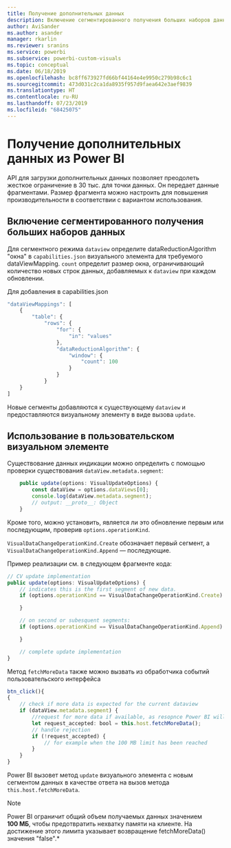 ```yaml
---
title: Получение дополнительных данных
description: Включение сегментированного получения больших наборов данных для визуальных элементов Power BI
author: AviSander
ms.author: asander
manager: rkarlin
ms.reviewer: sranins
ms.service: powerbi
ms.subservice: powerbi-custom-visuals
ms.topic: conceptual
ms.date: 06/18/2019
ms.openlocfilehash: bc8ff673927fd66bf44164e4e9950c279b98c6c1
ms.sourcegitcommit: 473d031c2ca1da8935f957d9faea642e3aef9839
ms.translationtype: HT
ms.contentlocale: ru-RU
ms.lasthandoff: 07/23/2019
ms.locfileid: "68425075"
---
```

# <a name="fetch-more-data-from-power-bi"></a>Получение дополнительных данных из Power BI

API для загрузки дополнительных данных позволяет преодолеть жесткое ограничение в 30 тыс. для точки данных. Он передает данные фрагментами. Размер фрагмента можно настроить для повышения производительности в соответствии с вариантом использования.  

## <a name="enable-segmented-fetch-of-large-datasets"></a>Включение сегментированного получения больших наборов данных

Для сегментного режима `dataview` определите dataReductionAlgorithm "окна" в `capabilities.json` визуального элемента для требуемого dataViewMapping.
`count` определит размер окна, ограничивающий количество новых строк данных, добавляемых к `dataview` при каждом обновлении.

Для добавления в capabilities.json

```typescript
"dataViewMappings": [
    {
        "table": {
            "rows": {
                "for": {
                    "in": "values"
                },
                "dataReductionAlgorithm": {
                    "window": {
                        "count": 100
                    }
                }
            }
    }
]
```

Новые сегменты добавляются к существующему `dataview` и предоставляются визуальному элементу в виде вызова `update`.

## <a name="usage-in-the-custom-visual"></a>Использование в пользовательском визуальном элементе

Существование данных индикации можно определить с помощью проверки существования `dataView.metadata.segment`:

```typescript
    public update(options: VisualUpdateOptions) {
        const dataView = options.dataViews[0];
        console.log(dataView.metadata.segment);
        // output: __proto__: Object
    }
```

Кроме того, можно установить, является ли это обновление первым или последующим, проверив `options.operationKind`.

`VisualDataChangeOperationKind.Create` обозначает первый сегмент, а `VisualDataChangeOperationKind.Append` — последующие.

Пример реализации см. в следующем фрагменте кода:

```typescript
// CV update implementation
public update(options: VisualUpdateOptions) {
    // indicates this is the first segment of new data.
    if (options.operationKind == VisualDataChangeOperationKind.Create) {

    }

    // on second or subesquent segments:
    if (options.operationKind == VisualDataChangeOperationKind.Append) {

    }

    // complete update implementation
}
```

Метод `fetchMoreData` также можно вызвать из обработчика событий пользовательского интерфейса

```typescript
btn_click(){
{
    // check if more data is expected for the current dataview
    if (dataView.metadata.segment) {
        //request for more data if available, as resopnce Power BI will call update method
        let request_accepted: bool = this.host.fetchMoreData();
        // handle rejection
        if (!request_accepted) {
            // for example when the 100 MB limit has been reached
        }
    }
}
```

Power BI вызовет метод `update` визуального элемента с новым сегментом данных в качестве ответа на вызов метода `this.host.fetchMoreData`.

> [!NOTE]
> Power BI ограничит общий объем получаемых данных значением **100 МБ**, чтобы предотвратить нехватку памяти на клиенте. На достижение этого лимита указывает возвращение fetchMoreData() значения "false".*
